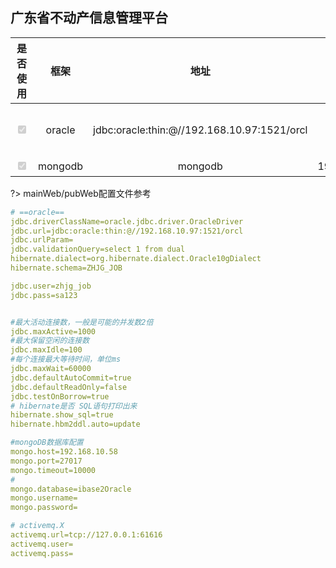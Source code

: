 ## 广东省不动产信息管理平台
  
| 是否使用 | 框架   |      地址      |  账号 | 密码| 注意事项
|:----------:|:----------:|:-------------:|:------:|:------:|:------:|
| <input type="checkbox" disabled checked></input>| oracle | jdbc:oracle:thin:@//192.168.10.97:1521/orcl |    root | root |注意：`schema值为：ZHJG_JOB` |
| <input type="checkbox" disabled checked></input>| mongodb | mongodb | 192.168.10.58    | 无|无|

?> mainWeb/pubWeb配置文件参考

```yaml
# ==oracle==
jdbc.driverClassName=oracle.jdbc.driver.OracleDriver
jdbc.url=jdbc:oracle:thin:@//192.168.10.97:1521/orcl
jdbc.urlParam=
jdbc.validationQuery=select 1 from dual
hibernate.dialect=org.hibernate.dialect.Oracle10gDialect
hibernate.schema=ZHJG_JOB

jdbc.user=zhjg_job
jdbc.pass=sa123


#最大活动连接数，一般是可能的并发数2倍
jdbc.maxActive=1000
#最大保留空闲的连接数
jdbc.maxIdle=100
#每个连接最大等待时间，单位ms
jdbc.maxWait=60000
jdbc.defaultAutoCommit=true
jdbc.defaultReadOnly=false
jdbc.testOnBorrow=true
# hibernate是否 SQL语句打印出来
hibernate.show_sql=true
hibernate.hbm2ddl.auto=update

#mongoDB数据库配置
mongo.host=192.168.10.58
mongo.port=27017
mongo.timeout=10000
#
mongo.database=ibase2Oracle
mongo.username=
mongo.password=

# activemq.X
activemq.url=tcp://127.0.0.1:61616
activemq.user=
activemq.pass=
```
